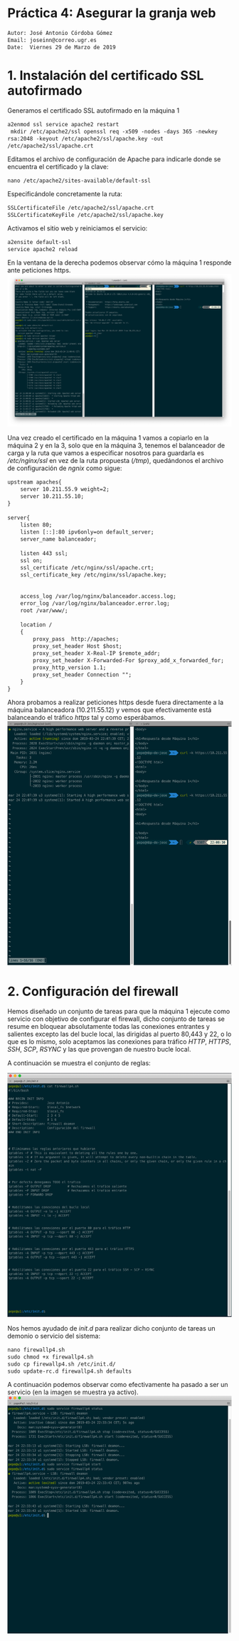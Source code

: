 # Práctica 4: Asegurar la granja web

```
Autor: José Antonio Córdoba Gómez
Email: joseinn@correo.ugr.es
Date:  Viernes 29 de Marzo de 2019
```


# 1. Instalación del certificado SSL autofirmado

Generamos el certificado SSL autofirmado en la máquina 1

```
a2enmod ssl service apache2 restart
 mkdir /etc/apache2/ssl openssl req -x509 -nodes -days 365 -newkey rsa:2048 -keyout /etc/apache2/ssl/apache.key -out /etc/apache2/ssl/apache.crt
```

Editamos el archivo de configuración de Apache para indicarle donde se encuentra el certificado y la clave:

```
nano /etc/apache2/sites-available/default-ssl
```

Especificándole concretamente la ruta:

```
SSLCertificateFile /etc/apache2/ssl/apache.crt 
SSLCertificateKeyFile /etc/apache2/ssl/apache.key
```


Activamos el sitio web y reiniciamos el servicio:

```
a2ensite default-ssl
service apache2 reload
```

En la ventana de la derecha podemos observar cómo la máquina 1 responde ante peticiones https.
![](images/maquina1_apache_https_desdefuera_ok.png)


Una vez creado el certificado en la máquina 1 vamos a copiarlo en la máquina 2 y en la 3, solo que en la máquina 3, tenemos el balanceador de carga y la ruta que vamos a especificar nosotros para guardarla es */etc/nginx/ssl* en vez de la ruta propuesta (*/tmp*), quedándonos el archivo de configuración de *ngnix* como sigue:

```
upstream apaches{
    server 10.211.55.9 weight=2;
    server 10.211.55.10;
}

server{
    listen 80;
    listen [::]:80 ipv6only=on default_server;
    server_name balanceador;

    listen 443 ssl;
    ssl on;
    ssl_certificate /etc/nginx/ssl/apache.crt;
    ssl_certificate_key /etc/nginx/ssl/apache.key;


    access_log /var/log/nginx/balanceador.access.log;
    error_log /var/log/nginx/balanceador.error.log;
    root /var/www/;

    location /
    {
        proxy_pass  http://apaches;
        proxy_set_header Host $host;
        proxy_set_header X-Real-IP $remote_addr;
        proxy_set_header X-Forwarded-For $proxy_add_x_forwarded_for;
        proxy_http_version 1.1;
        proxy_set_header Connection "";
    }
}
```

Ahora probamos a realizar peticiones https desde fuera directamente a la máquina balanceadora (10.211.55.12) y vemos que efectivamente está balanceando el tráfico *https* tal y como esperábamos.
![](images/nginx_balanceando_https.png)



# 2. Configuración del firewall
Hemos diseñado un conjunto de tareas para que la máquina 1 ejecute como servicio con objetivo de configurar el firewall, dicho conjunto de tareas se resume en bloquear absolutamente todas las conexiones entrantes y salientes excepto las del bucle local, las dirigidas al puerto 80,443 y 22, o lo que es lo mismo, solo aceptamos las conexiones para tráfico *HTTP*, *HTTPS*, *SSH*, *SCP*, *RSYNC* y las que provengan de nuestro bucle local.

A continuación se muestra el conjunto de reglas: 

![](images/daemon.png)

Nos hemos ayudado de *init.d* para realizar dicho conjunto de tareas un demonio o servicio del sistema:

```
nano firewallp4.sh
sudo chmod +x firewallp4.sh
sudo cp firewallp4.sh /etc/init.d/
sudo update-rc.d firewallp4.sh defaults
```

A continuación podemos observar como efectivamente ha pasado a ser un servicio (en la imagen se muestra ya activo).
![](images/service_status.png)
